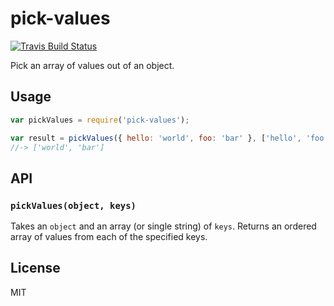 # pick-values

[![Travis Build Status](https://img.shields.io/travis/phated/pick-values.svg?branch=master&label=travis&style=flat-square)](https://travis-ci.org/phated/pick-values)

Pick an array of values out of an object.

## Usage

```js
var pickValues = require('pick-values');

var result = pickValues({ hello: 'world', foo: 'bar' }, ['hello', 'foo']);
//-> ['world', 'bar']
```

## API

### `pickValues(object, keys)`

Takes an `object` and an array (or single string) of `keys`.
Returns an ordered array of values from each of the specified keys.

## License

MIT
